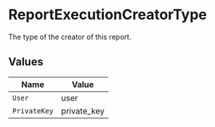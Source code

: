 # ReportExecutionCreatorType

The type of the creator of this report.


## Values

| Name         | Value        |
| ------------ | ------------ |
| `User`       | user         |
| `PrivateKey` | private_key  |